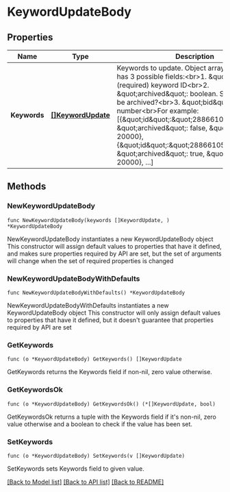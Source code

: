 # KeywordUpdateBody

## Properties

Name | Type | Description | Notes
------------ | ------------- | ------------- | -------------
**Keywords** | [**[]KeywordUpdate**](KeywordUpdate.md) | Keywords to update. Object array. Each object has 3 possible fields:&lt;br&gt;1. \&quot;id\&quot;: (required) keyword ID&lt;br&gt;2. \&quot;archived\&quot;: boolean. Should keyword be archived?&lt;br&gt;3. \&quot;bid\&quot;: number&lt;br&gt;For example: [{\&quot;id\&quot;:\&quot;2886610576653\&quot;, \&quot;archived\&quot;: false, \&quot;bid\&quot;: 20000}, {\&quot;id\&quot;:\&quot;2886610576654\&quot;,  \&quot;archived\&quot;: true, \&quot;bid\&quot;: 20000}, ...] | 

## Methods

### NewKeywordUpdateBody

`func NewKeywordUpdateBody(keywords []KeywordUpdate, ) *KeywordUpdateBody`

NewKeywordUpdateBody instantiates a new KeywordUpdateBody object
This constructor will assign default values to properties that have it defined,
and makes sure properties required by API are set, but the set of arguments
will change when the set of required properties is changed

### NewKeywordUpdateBodyWithDefaults

`func NewKeywordUpdateBodyWithDefaults() *KeywordUpdateBody`

NewKeywordUpdateBodyWithDefaults instantiates a new KeywordUpdateBody object
This constructor will only assign default values to properties that have it defined,
but it doesn't guarantee that properties required by API are set

### GetKeywords

`func (o *KeywordUpdateBody) GetKeywords() []KeywordUpdate`

GetKeywords returns the Keywords field if non-nil, zero value otherwise.

### GetKeywordsOk

`func (o *KeywordUpdateBody) GetKeywordsOk() (*[]KeywordUpdate, bool)`

GetKeywordsOk returns a tuple with the Keywords field if it's non-nil, zero value otherwise
and a boolean to check if the value has been set.

### SetKeywords

`func (o *KeywordUpdateBody) SetKeywords(v []KeywordUpdate)`

SetKeywords sets Keywords field to given value.



[[Back to Model list]](../README.md#documentation-for-models) [[Back to API list]](../README.md#documentation-for-api-endpoints) [[Back to README]](../README.md)


